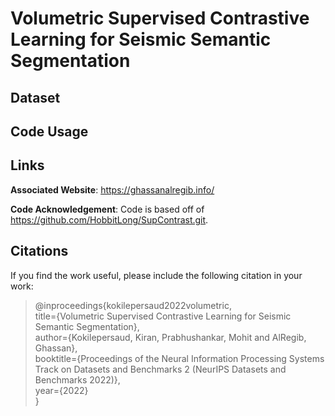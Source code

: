 # Volumetric Supervised Contrastive Learning for Seismic Semantic Segmentation
## Dataset

## Code Usage


## Links

**Associated Website**: https://ghassanalregib.info/

**Code Acknowledgement**: Code is based off of https://github.com/HobbitLong/SupContrast.git.

## Citations

If you find the work useful, please include the following citation in your work:

>@inproceedings{kokilepersaud2022volumetric,\
  title={Volumetric Supervised Contrastive Learning for Seismic Semantic Segmentation},\
  author={Kokilepersaud, Kiran, Prabhushankar, Mohit and AlRegib, Ghassan},\
  booktitle={Proceedings of the Neural Information Processing Systems Track on Datasets and Benchmarks 2 (NeurIPS Datasets and Benchmarks 2022)},\
  year={2022}\
}
